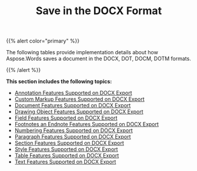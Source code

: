 ﻿---
title: Save in the DOCX Format
second_title: Aspose.Words for .NET
articleTitle: Save in the Open Office XML (.DOCX, .DOTX, .DOCM, .DOTM) Format
linktitle: Save in the Open Office XML (.DOCX, .DOTX, .DOCM, .DOTM) Format
description: "Export to OOXML format using various saving features in C#."
type: docs
weight: 120
url: /net/save-in-the-open-office-xml-docx-dotx-docm-dotm-format/
---

{{% alert color="primary" %}}

The following tables provide implementation details about how Aspose.Words saves a document in the DOCX, DOT, DOCM, DOTM formats.

{{% /alert %}}

**This section includes the following topics:** 

- [Annotation Features Supported on DOCX Export](/words/net/annotation-features-supported-on-docx-export/)
- [Custom Markup Features Supported on DOCX Export](/words/net/custom-markup-features-supported-on-docx-export/)
- [Document Features Supported on DOCX Export](/words/net/document-features-supported-on-docx-export/)
- [Drawing Object Features Supported on DOCX Export](/words/net/drawing-object-features-supported-on-docx-export/)
- [Field Features Supported on DOCX Export](/words/net/field-features-supported-on-docx-export/)
- [Footnotes an Endnote Features Supported on DOCX Export](/words/net/footnotes-and-endnote-features-docx-export/)
- [Numbering Features Supported on DOCX Export](/words/net/numbering-features-supported-on-docx-export/)
- [Paragraph Features Supported on DOCX Export](/words/net/paragraph-features-supported-on-docx-export/)
- [Section Features Supported on DOCX Export](/words/net/section-features-supported-on-docx-export/)
- [Style Features Supported on DOCX Export](/words/net/style-features-supported-on-docx-export/)
- [Table Features Supported on DOCX Export](/words/net/table-features-supported-on-docx-export/)
- [Text Features Supported on DOCX Export](/words/net/text-features-supported-on-docx-export/)
